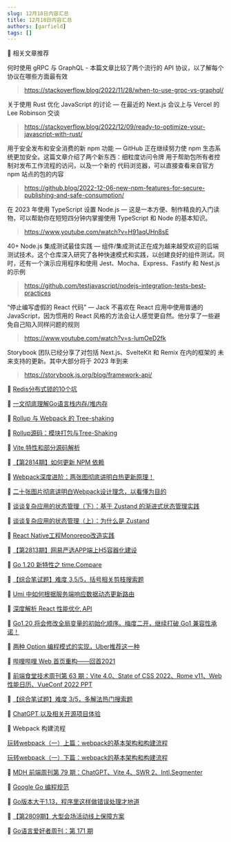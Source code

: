```yaml
---
slug: 12月18日内容汇总
title: 12月18日内容汇总
authors: [garfield]
tags: []
---
```


📒 相关文章推荐

何时使用 gRPC 与 GraphQL - 本篇文章比较了两个流行的 API 协议，以了解每个协议在哪些方面最有效

> https://stackoverflow.blog/2022/11/28/when-to-use-grpc-vs-graphql/

关于使用 Rust 优化 JavaScript 的讨论 — 在最近的 Next.js 会议上与 Vercel 的 Lee Robinson 交谈

> https://stackoverflow.blog/2022/12/09/ready-to-optimize-your-javascript-with-rust/

用于安全发布和安全消费的新 npm 功能 — GitHub 正在继续努力使 npm 生态系统更加安全。这篇文章介绍了两个新东西：细粒度访问令牌 用于帮助包所有者控制对发布工作流程的访问，以及一个新的 代码浏览器，可以直接查看来自官方 npm 站点的包的内容

> https://github.blog/2022-12-06-new-npm-features-for-secure-publishing-and-safe-consumption/

在 2023 年使用 TypeScript 设置 Node.js — 这是一本方便、制作精良的入门读物，可以帮助你在短短四分钟内掌握使用 TypeScript 和 Node 的基本知识。

> https://www.youtube.com/watch?v=H91aqUHn8sE

40+ Node.js 集成测试最佳实践 — 组件/集成测试正在成为越来越受欢迎的后端测试技术。这个仓库深入研究了各种快速模式和实践，以创建良好的组件测试。同时，还有一个演示应用程序和使用 Jest、Mocha、Express、Fastify 和 Nest.js 的示例

> https://github.com/testjavascript/nodejs-integration-tests-best-practices

“停止编写虚假的 React 代码” — Jack 不喜欢在 React 应用中使用普通的 JavaScript，因为惯用的 React 风格的方法会让人感觉更自然。他分享了一些避免自己陷入同样问题的规则

> https://www.youtube.com/watch?v=s-lumOeD2fk

Storybook 团队已经分享了对包括 Next.js、SvelteKit 和 Remix 在内的框架的 未来支持的更新。其中大部分将于 2023 年到来

> https://storybook.js.org/blog/framework-api/

📒 [Redis分布式锁的10个坑](https://mp.weixin.qq.com/s/2Rwy19C0eUshTWc_JfTPig)

📒 [一文彻底理解Go语言栈内存/堆内存](https://mp.weixin.qq.com/s/QQjOyYkDfuxIxHl6k6qkRA)

📒 [Rollup 与 Webpack 的 Tree-shaking](https://juejin.cn/post/7169004126469914654)

📒 [Rollup源码：模块打包与Tree-Shaking](https://juejin.cn/post/7021115814870810660)

📒 [Vite 特性和部分源码解析](https://mp.weixin.qq.com/s/19Ai1rbRoQxOBA5SXSNCAQ)

📒 [【第2814期】如何更新 NPM 依赖](https://mp.weixin.qq.com/s/TvLWXX4bpVYOalywiupvFQ)

📒 [Webpack深度进阶：两张图彻底讲明白热更新原理！](https://juejin.cn/post/7176963906844246074)

📒 [二十张图片彻底讲明白Webpack设计理念，以看懂为目的](https://juejin.cn/post/7170852747749621791)

📒 [谈谈复杂应用的状态管理（下）：基于 Zustand 的渐进式状态管理实践](https://mp.weixin.qq.com/s/QUpei0fQA4CYYkhamjAdDw)

📒 [谈谈复杂应用的状态管理（上）：为什么是 Zustand](https://juejin.cn/post/7177216308843380797)

📒 [React Native工程Monorepo改造实践](https://juejin.cn/post/7177585131861835837)

📒 [【第2813期】网易严选APP端上H5容器化建设](https://mp.weixin.qq.com/s/JzHA3htAjHXhQ4HeshflzA)

📒 [Go 1.20 新特性之 time.Compare](https://mp.weixin.qq.com/s/setWdt_6S26_-tEX7ua07g)

📒 [【综合笔试题】难度 3.5/5，括号相关剪枝搜索题](https://mp.weixin.qq.com/s/x_Z58gxrzhJURRhIdxfpEg)

📒 [Umi 中如何根据服务端响应数据动态更新路由](https://juejin.cn/post/7176943264749060155)

📒 [深度解析 React 性能优化 API](https://mp.weixin.qq.com/s/svGYB3HvmLDMerlM50BhAg)

📒 [Go1.20 将会修改全局变量的初始化顺序。梅度二开，继续打破 Go1 兼容性承诺！](https://mp.weixin.qq.com/s/rtEhjJhwdkX3U01vHG6S8g)

📒 [两种 Option 编程模式的实现，Uber推荐这一种](https://mp.weixin.qq.com/s/LW8Woq5Rg4x31DbtD-_jeA)

📒 [哔哩哔哩 Web 首页重构——回首2021](https://mp.weixin.qq.com/s/oO-WpgdszWrBxOOxSFWFRw)

📒 [前端食堂技术周刊第 63 期：Vite 4.0、State of CSS 2022、Rome v11、Web 性能日历、VueConf 2022 PPT](https://juejin.cn/post/7176430181765087269)

📒 [【综合笔试题】难度 3/5，多解法热门搜索题](https://juejin.cn/post/7176504540793929789)

📒 [ChatGPT 以及相关开源项目体验](https://juejin.cn/post/7176275850101260325)

📒 Webpack 构建流程

[玩转webpack（一）上篇：webpack的基本架构和构建流程](https://segmentfault.com/a/1190000012081469)

[玩转webpack（一）下篇：webpack的基本架构和构建流程](https://segmentfault.com/a/1190000012099163)

📒 [MDH 前端周刊第 79 期：ChatGPT、Vite 4、SWR 2、Intl.Segmenter](https://mp.weixin.qq.com/s/hqTB22O0SXfMSBrEuvTvjg)

📒 [Google Go 编程规范](https://gocn.github.io/styleguide/docs/02-guide/)

📒 [Go版本大于1.13，程序里这样做错误处理才地道](https://mp.weixin.qq.com/s/SFbSAGwQgQBVWpySYF-rkw)

📒 [【第2809期】大型会场活动线上保障方案](https://mp.weixin.qq.com/s/6dsPnQlq8BfHkdibfiNcUg)

📒 [Go语言爱好者周刊：第 171 期](https://mp.weixin.qq.com/s/5aScdlfyWM25VoekLlHhVQ)
